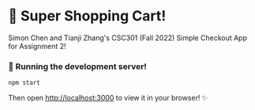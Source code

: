 # 🛒 Super Shopping Cart!
Simon Chen and Tianji Zhang's CSC301 (Fall 2022) Simple Checkout App for Assignment 2!

### 🔧 Running the development server!
```bash
npm start
```

Then open [http://localhost:3000](http://localhost:3000) to view it in your browser! ✨